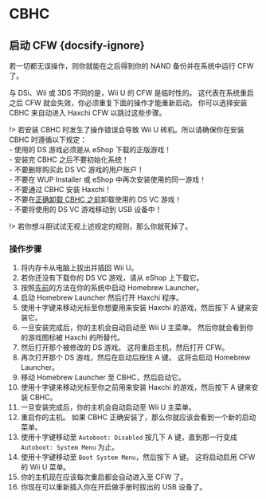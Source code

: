 # CBHC

## 启动 CFW {docsify-ignore}

若一切都无误操作，则你就能在之后得到你的 NAND 备份并在系统中运行 CFW 了。

与 DSi、Wii 或 3DS 不同的是，Wii U 的 CFW 是临时性的。 这代表在系统重启之后 CFW 就会失效，你必须重复下面的操作才能重新启动。 你可以选择安装 CBHC 来自动进入 Haxchi CFW 以跳过这些步骤。

!> 若安装 CBHC 时发生了操作错误会导致 Wii U 砖机。所以请确保你在安装 CBHC 时遵循以下规定： <br>- 使用的 DS 游戏必须是从 eShop 下载的正版游戏！ <br>- 安装完 CBHC 之后不要初始化系统！ <br>- 不要删除购买此 DS VC 游戏的用户账户！ <br>- 不要在 WUP Installer 或 eShop 中再次安装使用的同一游戏！ <br>- 不要通过 CBHC 安装 Haxchi！ <br>- 不要在[正确卸载 CBHC 之前](../uninstall-cbhc)卸载使用的 DS VC 游戏！ <br>- 不要将使用的 DS VC 游戏移动到 USB 设备中！

!> 若你想斗胆试试无视上述规定的规则，那么你就死掉了。

### 操作步骤

1. 将内存卡从电脑上拔出并插回 Wii U。
1. 若你还没有下载你的 DS VC 游戏，请从 eShop 上下载它。
1. 按照[先前](browser-exploit)的方法在你的系统中启动 Homebrew Launcher。
1. 启动 Homebrew Launcher 然后打开 Haxchi 程序。
1. 使用十字键来移动光标至你想要用来安装 Haxchi 的游戏，然后按下 A 键来安装它。
1. 一旦安装完成后，你的主机会自动启动至 Wii U 主菜单。 然后你就会看到你的游戏图标被 Haxchi 的所替代。
1. 然后打开那个被修改的 DS 游戏。 这将重启主机，然后打开 CFW。
1. 再次打开那个 DS 游戏，然后在启动后按住 A 键。 这将会启动 Homebrew Launcher。
1. 移动 Homebrew Launcher 至 CBHC，然后启动它。
1. 使用十字键来移动光标至你之前用来安装 Haxchi 的游戏，然后按下 A 键来安装 CBHC。
1. 一旦安装完成后，你的主机会自动启动至 Wii U 主菜单。
1. 重启你的主机。 如果 CBHC 正确安装了，那么你就应该会看到一个新的启动菜单。
1. 使用十字键移动至 `Autoboot: Disabled` 按几下 A 键，直到那一行变成 `Autoboot: System Menu` 为止。
1. 使用十字键移动至 `Boot System Menu`，然后按下 A 键。 这将启动启用 CFW 的 Wii U 菜单。
1. 你的主机现在应该每次重启都会自动进入至 CFW 了。
1. 你现在可以重新插入你在开启做手册时拔出的 USB 设备了。